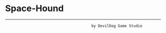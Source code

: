 # Space-Hound
------------------------------------
                                           by DevilDog Game Studio

